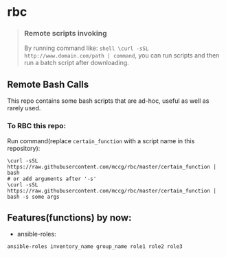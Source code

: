 # rbc

> ### Remote scripts invoking
> By running command like: ``shell \curl -sSL http://www.domain.com/path | command``,
> you can run scripts and then run a batch script after downloading.

## Remote Bash Calls
This repo contains some bash scripts that are 
ad-hoc, useful as well as rarely used.

### To RBC this repo:
Run command(replace ``certain_function`` with a script name in this repository):
```shell
\curl -sSL https://raw.githubusercontent.com/mccg/rbc/master/certain_function | bash
# or add arguments after '-s'
\curl -sSL https://raw.githubusercontent.com/mccg/rbc/master/certain_function | bash -s some args
```

## Features(functions) by now:
- ansible-roles:
```shell
ansible-roles inventory_name group_name role1 role2 role3
```
